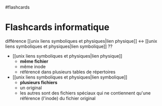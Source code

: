 #flashcards 
# Flashcards informatique

différence [[unix liens symboliques et physiques|lien physique]] <-> [[unix liens symboliques et physiques|lien symbolique]] 
??
 - [[unix liens symboliques et physiques|lien physique]] 
     - **même fichier**
     - même inode
     - référencé dans plusieurs tables de répertoires
 - [[unix liens symboliques et physiques|lien symbolique]] 
     - **plusieurs fichiers**
     - un original
     - les autres sont des fichiers spéciaux qui ne contiennent qu'une référence (l'inode) du fichier original

